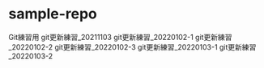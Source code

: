 # sample-repo
Git練習用
git更新練習_20211103
git更新練習_20220102-1
git更新練習_20220102-2
git更新練習_20220102-3
git更新練習_20220103-1
git更新練習_20220103-2